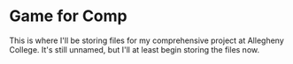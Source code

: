 # Game for Comp

This is where I'll be storing files for my comprehensive project at Allegheny College.  It's still unnamed, but I'll at least begin storing the files now.
